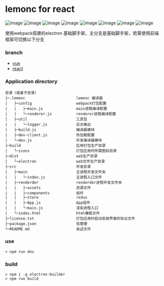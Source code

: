 # lemonc for react

![image](https://img.shields.io/badge/elctron-^2.0.5-green.svg)
![image](https://img.shields.io/badge/react-^16.4.1-green.svg)
![image](https://img.shields.io/badge/reactdom-^16.4.1-green.svg)
![image](https://img.shields.io/badge/reactredux-^5.0.7-green.svg)
![image](https://img.shields.io/badge/redux-^4.0.0-green.svg)
![image](https://img.shields.io/badge/webpack-^4.16.3-green.svg)
![image](https://img.shields.io/badge/less-^3.8.0-green.svg)
![image](https://img.shields.io/badge/eslint-^5.2.0-green.svg)

使用webpack搭建的electron 基础脚手架，主分支是基础脚手架，若需使用前端框架可切换以下分支


### branch


- [vue](https://github.com/ranyunlong/electron-desktop/tree/vue)
- [react](https://github.com/ranyunlong/electron-desktop/tree/react)

### Application directory

```
目录（或者子目录）
├─.lemonc                       lemonc 编译器
|   ├─config                    webpack打包配置
|   |   ├─main.js               main进程编译配置
|   |   └─renderer.js           renderer进程编译配置
|   ├─util                      工具包
|   |   └─logger.js             日志输出
|   ├─build.js                  编译器模块
|   ├─dev-client.js             热加载配置
|   └─dev.js                    开发编译器模块
├─build                         应用打包生产目录
|   └─icons                     打包应用时所需图标目录
├─dist                          web生产目录
|   └─electron                  web文件生产目录
├─src                           开发目录
|   ├─main                      主进程开发文件夹
|   |   └─index.js              主进程入口文件
|   ├─renderder                 renderder进程开发文件夹
|   |   ├─assets                资源文件
|   |   ├─components            组件
|   |   ├─store                 redux
|   |   ├─App.js                App组件
|   |   └─main.js               渲染进程入口
|   └─index.html                html模板文件
├─license.txt                   打包应用时启动安装界面的协议文件
├─package.json                  包管理
└─README.md                     自述文件
```

### use 

```
> npm run dev
```

### build

```shell
> npm i -g electron-builder
> npm run build
```
